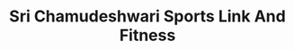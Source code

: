 ---
title: "Sri Chamudeshwari Sports Link And Fitness"
url: /bangalore/sri-chamudeshwari-sports-link-and-fitness/
shop: sports
---